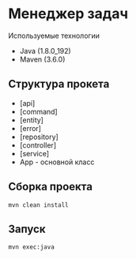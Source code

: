 # Менеджер задач

Используемые технологии 
* Java (1.8.0_192)
* Maven (3.6.0)

## Структура прокета
* [api]
* [command]
* [entity]
* [error]
* [repository]
* [controller]
* [service]
* App - основной класс 

## Сборка проекта
    mvn clean install

## Запуск
    mvn exec:java